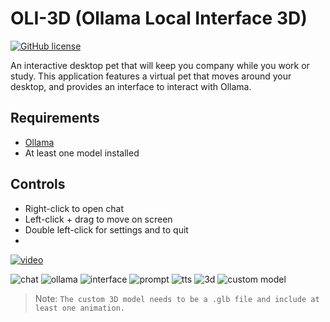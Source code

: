 # OLI-3D (Ollama Local Interface 3D)

[![GitHub license](https://img.shields.io/badge/license-MIT-blue.svg)](https://github.com/M0G1WARA/oli/blob/main/LICENSE)

An interactive desktop pet that will keep you company while you work or study. This application features a virtual pet that moves around your desktop, and provides an interface to interact with Ollama.

## Requirements
- [Ollama](https://github.com/ollama/ollama)
- At least one model installed

## Controls
- Right-click to open chat
- Left-click + drag to move on screen
- Double left-click for settings and to quit
- 
[![video](https://img.youtube.com/vi/A2heMqUW_ts/0.jpg)](https://youtu.be/A2heMqUW_ts)

![chat](https://img.itch.zone/aW1hZ2UvMzc1NzAwMi8yMjM2MzgwOC5qcGc=/original/oQRiba.jpg)
![ollama](https://img.itch.zone/aW1hZ2UvMzc1NzAwMi8yMjM2Mzc5OS5qcGc=/original/7aesVG.jpg)
![interface](https://img.itch.zone/aW1hZ2UvMzc1NzAwMi8yMjM2MzgwMS5qcGc=/original/wL%2BMk%2F.jpg)
![prompt](https://img.itch.zone/aW1hZ2UvMzc1NzAwMi8yMjM2MzgwMi5qcGc=/original/HttHlQ.jpg)
![tts](https://img.itch.zone/aW1hZ2UvMzc1NzAwMi8yMjM2MzgwMy5qcGc=/original/PwXeN1.jpg)
![3d](https://img.itch.zone/aW1hZ2UvMzc1NzAwMi8yMjM2MzgwNy5qcGc=/original/HMDOQq.jpg)
![custom model](https://img.itch.zone/aW1hZ2UvMzc1NzAwMi8yMjM2MzgxMS5qcGc=/original/vk8s3v.jpg)

> Note: `The custom 3D model needs to be a .glb file and include at least one animation.`
